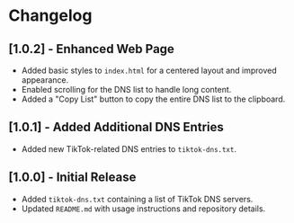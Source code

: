 # Changelog

## [1.0.2] - Enhanced Web Page
- Added basic styles to `index.html` for a centered layout and improved appearance.
- Enabled scrolling for the DNS list to handle long content.
- Added a "Copy List" button to copy the entire DNS list to the clipboard.

## [1.0.1] - Added Additional DNS Entries
- Added new TikTok-related DNS entries to `tiktok-dns.txt`.

## [1.0.0] - Initial Release
- Added `tiktok-dns.txt` containing a list of TikTok DNS servers.
- Updated `README.md` with usage instructions and repository details.
